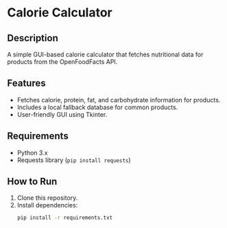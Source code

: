 # Calorie Calculator

## Description
A simple GUI-based calorie calculator that fetches nutritional data for products from the OpenFoodFacts API.

## Features
- Fetches calorie, protein, fat, and carbohydrate information for products.
- Includes a local fallback database for common products.
- User-friendly GUI using Tkinter.

## Requirements
- Python 3.x
- Requests library (`pip install requests`)

## How to Run
1. Clone this repository.
2. Install dependencies:
   ```bash
   pip install -r requirements.txt
